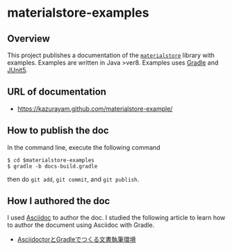 # materialstore-examples

## Overview

This project publishes a documentation of the [`materialstore`](https://github.com/kazurayam/materialstore) library with examples. Examples are written in Java >ver8. Examples uses [Gradle](https://gradle.org/) and [JUnit5](https://junit.org/junit5/).

## URL of documentation

- https://kazurayam.github.com/materialstore-example/

## How to publish the doc

In the command line, execute the following command

```
$ cd $materialstore-examples
$ gradle -b docs-build.gradle
```

then do `git add`, `git commit`, and `git publish`.

## How I authored the doc

I used [Asciidoc](https://asciidoc.org/) to author the doc. I studied the following article to learn how to author the document using Asciidoc with Gradle.

- [AsciidoctorとGradleでつくる文書執筆環境](https://h1romas4.github.io/asciidoctor-gradle-template/index.html)
